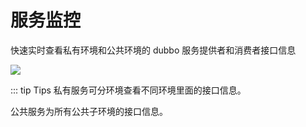 # 服务监控

快速实时查看私有环境和公共环境的 dubbo 服务提供者和消费者接口信息

<a data-fancybox title="" href="/assets/serverMonitor.png">![](/assets/serverMonitor.png)</a>

::: tip Tips
私有服务可分环境查看不同环境里面的接口信息。

公共服务为所有公共子环境的接口信息。

<br>
